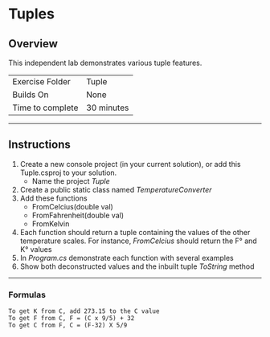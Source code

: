 ﻿# Tuples
## Overview
This independent lab demonstrates various tuple features.

| | |
| --------- | --------------------------- |
| Exercise Folder | Tuple |
| Builds On | None |
| Time to complete | 30 minutes

---
## Instructions

1. Create a new console project (in your current solution), or add this Tuple.csproj to your solution.
    -  Name the project *Tuple*
1. Create a public static class named *TemperatureConverter*
1. Add these functions
    - FromCelcius(double val)
    - FromFahrenheit(double val)
    - FromKelvin
1. Each function should return a tuple containing the values of the other temperature scales.
For instance, *FromCelcius* should return the F&deg; and K&deg; values
1. In *Program.cs* demonstrate each function with several examples
1. Show both deconstructed values and the inbuilt tuple *ToString* method
---
### Formulas

```
To get K from C, add 273.15 to the C value
To get F from C, F = (C x 9/5) + 32
To get C from F, C = (F-32) X 5/9
```

